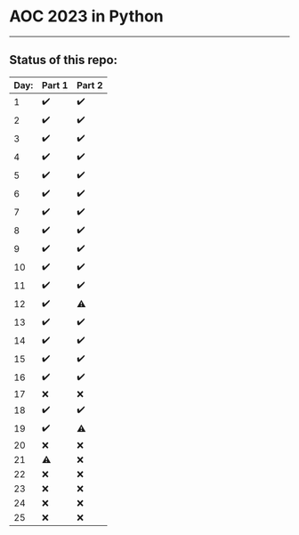 # AOC 2023 in Python

--- 

## Status of this repo:

| Day:     | Part 1| Part 2|
|-------------|-------|-------|
| 1 | ✔️ | ✔️ |
| 2 | ✔️ | ✔️ |
| 3 | ✔️ | ✔️ |
| 4 | ✔️ | ✔️ |
| 5 | ✔️ | ✔️ |
| 6 | ✔️ | ✔️ |
| 7 | ✔️ | ✔️ |
| 8 | ✔️ | ✔️ |
| 9 | ✔️ | ✔️ |
| 10 | ✔️ | ✔️ |
| 11 | ✔️ | ✔️ |
| 12 | ✔️ | ⚠️ |
| 13 | ✔️ | ✔️ |
| 14 | ✔️ | ✔️ |
| 15 | ✔️ | ✔️ |
| 16 | ✔️ | ✔️ |
| 17 | ❌ | ❌ |
| 18 | ✔️ | ✔️ |
| 19 | ✔️ | ⚠️ |
| 20 | ❌ | ❌ |
| 21 | ⚠️ | ❌ |
| 22 | ❌ | ❌ |
| 23 | ❌ | ❌ |
| 24 | ❌ | ❌ |
| 25 | ❌ | ❌ |